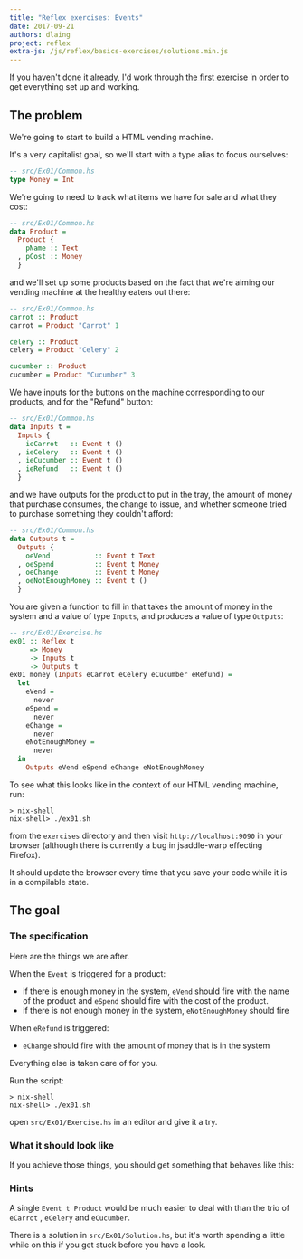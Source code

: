```yaml
---
title: "Reflex exercises: Events"
date: 2017-09-21
authors: dlaing
project: reflex
extra-js: /js/reflex/basics-exercises/solutions.min.js
---
```


If you haven't done it already, I'd work through [the first exercise](../introduction/) in order to get everything set up and working.

## The problem

We're going to start to build a HTML vending machine.

It's a very capitalist goal, so we'll start with a type alias to focus ourselves:
```haskell
-- src/Ex01/Common.hs
type Money = Int
```

We're going to need to track what items we have for sale and what they cost:
```haskell
-- src/Ex01/Common.hs
data Product =
  Product {
    pName :: Text
  , pCost :: Money
  }
```
and we'll set up some products based on the fact that we're aiming our vending machine at the healthy eaters out there:
```haskell
-- src/Ex01/Common.hs
carrot :: Product
carrot = Product "Carrot" 1

celery :: Product
celery = Product "Celery" 2

cucumber :: Product
cucumber = Product "Cucumber" 3
```

We have inputs for the buttons on the machine corresponding to our products, and for the "Refund" button:
```haskell
-- src/Ex01/Common.hs
data Inputs t =
  Inputs {
    ieCarrot   :: Event t ()
  , ieCelery   :: Event t ()
  , ieCucumber :: Event t ()
  , ieRefund   :: Event t ()
  }
```
and we have outputs for the product to put in the tray, the amount of money that purchase consumes, the change to issue, and whether someone tried to purchase something they couldn't afford:
```haskell
-- src/Ex01/Common.hs
data Outputs t =
  Outputs {
    oeVend           :: Event t Text
  , oeSpend          :: Event t Money
  , oeChange         :: Event t Money
  , oeNotEnoughMoney :: Event t ()
  }
```

You are given a function to fill in that takes the amount of money in the system and a value of type `Inputs`, and produces a value of type `Outputs`:
```haskell
-- src/Ex01/Exercise.hs
ex01 :: Reflex t 
     => Money 
     -> Inputs t 
     -> Outputs t
ex01 money (Inputs eCarrot eCelery eCucumber eRefund) =
  let
    eVend =
      never
    eSpend =
      never
    eChange =
      never
    eNotEnoughMoney =
      never
  in
    Outputs eVend eSpend eChange eNotEnoughMoney
```

To see what this looks like in the context of our HTML vending machine, run:
```
> nix-shell
nix-shell> ./ex01.sh
```
from the `exercises` directory and then visit `http://localhost:9090` in your browser (although there is currently a bug in jsaddle-warp effecting Firefox).

It should update the browser every time that you save your code while it is in a compilable state.

## The goal

### The specification

Here are the things we are after.

When the `Event` is triggered for a product:

- if there is enough money in the system, `eVend` should fire with the name of the product and `eSpend` should fire with the cost of the product.
- if there is not enough money in the system, `eNotEnoughMoney` should fire

When `eRefund` is triggered:

- `eChange` should fire with the amount of money that is in the system

Everything else is taken care of for you.

Run the script:
```
> nix-shell
nix-shell> ./ex01.sh
```
open `src/Ex01/Exercise.hs` in an editor and give it a try.

### What it should look like

If you achieve those things, you should get something that behaves like this:

<div id="ex01"></div>

### Hints

A single `Event t Product` would be much easier to deal with than the trio of `eCarrot` , `eCelery` and `eCucumber`.

There is a solution in `src/Ex01/Solution.hs`, but it's worth spending a little while on this if you get stuck before you have a look.
